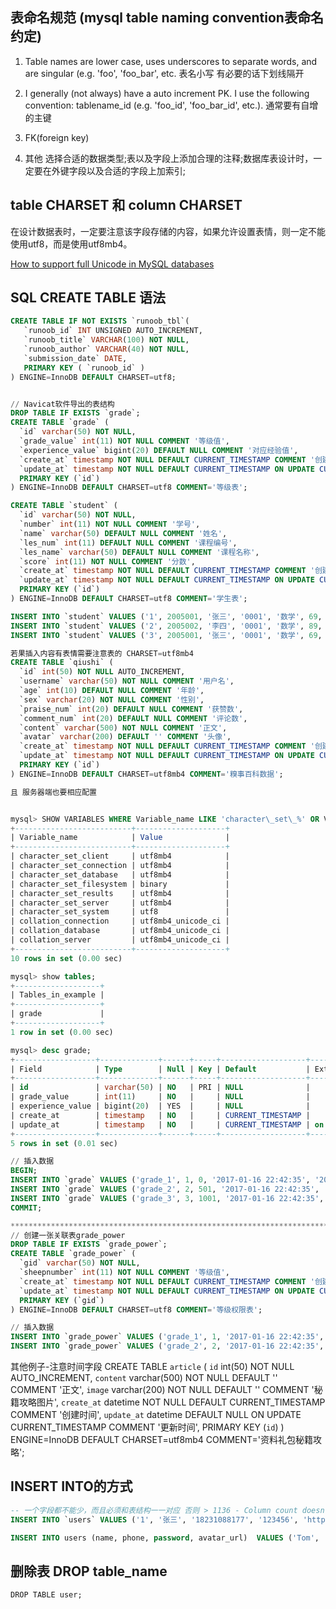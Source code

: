 ## 表命名规范 (mysql table naming convention表命名约定)
1. Table names are lower case, uses underscores to separate words, and are singular (e.g. 'foo', 'foo_bar', etc.
   表名小写 有必要的话下划线隔开

2. I generally (not always) have a auto increment PK. I use the following convention: tablename_id (e.g. 'foo_id', 'foo_bar_id', etc.).
   通常要有自增的主键

3. FK(foreign key)
4. 其他
   选择合适的数据类型;表以及字段上添加合理的注释;数据库表设计时，一定要在外键字段以及合适的字段上加索引;

## table CHARSET 和 column CHARSET
在设计数据表时，一定要注意该字段存储的内容，如果允许设置表情，则一定不能使用utf8，而是使用utf8mb4。

[How to support full Unicode in MySQL databases](https://mathiasbynens.be/notes/mysql-utf8mb4#character-sets)

## SQL CREATE TABLE 语法
```sql
CREATE TABLE IF NOT EXISTS `runoob_tbl`(
   `runoob_id` INT UNSIGNED AUTO_INCREMENT,
   `runoob_title` VARCHAR(100) NOT NULL,
   `runoob_author` VARCHAR(40) NOT NULL,
   `submission_date` DATE,
   PRIMARY KEY ( `runoob_id` )
) ENGINE=InnoDB DEFAULT CHARSET=utf8;


// Navicat软件导出的表结构
DROP TABLE IF EXISTS `grade`;
CREATE TABLE `grade` (
  `id` varchar(50) NOT NULL,
  `grade_value` int(11) NOT NULL COMMENT '等级值',
  `experience_value` bigint(20) DEFAULT NULL COMMENT '对应经验值',
  `create_at` timestamp NOT NULL DEFAULT CURRENT_TIMESTAMP COMMENT '创建时间',
  `update_at` timestamp NOT NULL DEFAULT CURRENT_TIMESTAMP ON UPDATE CURRENT_TIMESTAMP COMMENT '修改时间',
  PRIMARY KEY (`id`)
) ENGINE=InnoDB DEFAULT CHARSET=utf8 COMMENT='等级表';

CREATE TABLE `student` (
  `id` varchar(50) NOT NULL,
  `number` int(11) NOT NULL COMMENT '学号',
  `name` varchar(50) DEFAULT NULL COMMENT '姓名',
  `les_num` int(11) DEFAULT NULL COMMENT '课程编号',
  `les_name` varchar(50) DEFAULT NULL COMMENT '课程名称',
  `score` int(11) NOT NULL COMMENT '分数',
  `create_at` timestamp NOT NULL DEFAULT CURRENT_TIMESTAMP COMMENT '创建时间',
  `update_at` timestamp NOT NULL DEFAULT CURRENT_TIMESTAMP ON UPDATE CURRENT_TIMESTAMP COMMENT '修改时间',
  PRIMARY KEY (`id`)
) ENGINE=InnoDB DEFAULT CHARSET=utf8 COMMENT='学生表';

INSERT INTO `student` VALUES ('1', 2005001, '张三', '0001', '数学', 69, '2019-11-18 14:44:18', '2019-11-18 14:44:18');
INSERT INTO `student` VALUES ('2', 2005002, '李四', '0001', '数学', 89, '2019-11-18 14:45:15', '2019-11-18 14:45:15');
INSERT INTO `student` VALUES ('3', 2005001, '张三', '0001', '数学', 69, '2019-11-18 14:45:46', '2019-11-18 14:45:46');

若果插入内容有表情需要注意表的 CHARSET=utf8mb4
CREATE TABLE `qiushi` (
  `id` int(50) NOT NULL AUTO_INCREMENT,
  `username` varchar(50) NOT NULL COMMENT '用户名',
  `age` int(10) DEFAULT NULL COMMENT '年龄',
  `sex` varchar(20) NOT NULL COMMENT '性别',
  `praise_num` int(20) DEFAULT NULL COMMENT '获赞数',
  `comment_num` int(20) DEFAULT NULL COMMENT '评论数',
  `content` varchar(500) NOT NULL COMMENT '正文',
  `avatar` varchar(200) DEFAULT '' COMMENT '头像',
  `create_at` timestamp NOT NULL DEFAULT CURRENT_TIMESTAMP COMMENT '创建时间',
  `update_at` timestamp NOT NULL DEFAULT CURRENT_TIMESTAMP ON UPDATE CURRENT_TIMESTAMP COMMENT '修改时间',
  PRIMARY KEY (`id`)
) ENGINE=InnoDB DEFAULT CHARSET=utf8mb4 COMMENT='糗事百科数据';

且 服务器端也要相应配置


mysql> SHOW VARIABLES WHERE Variable_name LIKE 'character\_set\_%' OR Variable_name LIKE 'collation%';
+--------------------------+--------------------+
| Variable_name            | Value              |
+--------------------------+--------------------+
| character_set_client     | utf8mb4            |
| character_set_connection | utf8mb4            |
| character_set_database   | utf8mb4            |
| character_set_filesystem | binary             |
| character_set_results    | utf8mb4            |
| character_set_server     | utf8mb4            |
| character_set_system     | utf8               |
| collation_connection     | utf8mb4_unicode_ci |
| collation_database       | utf8mb4_unicode_ci |
| collation_server         | utf8mb4_unicode_ci |
+--------------------------+--------------------+
10 rows in set (0.00 sec)

mysql> show tables;
+-------------------+
| Tables_in_example |
+-------------------+
| grade             |
+-------------------+
1 row in set (0.00 sec)

mysql> desc grade;
+------------------+-------------+------+-----+-------------------+-----------------------------+
| Field            | Type        | Null | Key | Default           | Extra                       |
+------------------+-------------+------+-----+-------------------+-----------------------------+
| id               | varchar(50) | NO   | PRI | NULL              |                             |
| grade_value      | int(11)     | NO   |     | NULL              |                             |
| experience_value | bigint(20)  | YES  |     | NULL              |                             |
| create_at        | timestamp   | NO   |     | CURRENT_TIMESTAMP |                             |
| update_at        | timestamp   | NO   |     | CURRENT_TIMESTAMP | on update CURRENT_TIMESTAMP |
+------------------+-------------+------+-----+-------------------+-----------------------------+
5 rows in set (0.01 sec)

// 插入数据
BEGIN;
INSERT INTO `grade` VALUES ('grade_1', 1, 0, '2017-01-16 22:42:35', '2017-01-16 22:42:35');
INSERT INTO `grade` VALUES ('grade_2', 2, 501, '2017-01-16 22:42:35', '2017-01-16 22:42:35');
INSERT INTO `grade` VALUES ('grade_3', 3, 1001, '2017-01-16 22:42:35', '2017-01-16 22:42:35');
COMMIT;

****************************************************************************************
// 创建一张关联表grade_power
DROP TABLE IF EXISTS `grade_power`;
CREATE TABLE `grade_power` (
  `gid` varchar(50) NOT NULL,
  `sheepnumber` int(11) NOT NULL COMMENT '等级值',
  `create_at` timestamp NOT NULL DEFAULT CURRENT_TIMESTAMP COMMENT '创建时间',
  `update_at` timestamp NOT NULL DEFAULT CURRENT_TIMESTAMP ON UPDATE CURRENT_TIMESTAMP COMMENT '修改时间',
  PRIMARY KEY (`gid`)
) ENGINE=InnoDB DEFAULT CHARSET=utf8 COMMENT='等级权限表';

// 插入数据
INSERT INTO `grade_power` VALUES ('grade_1', 1, '2017-01-16 22:42:35', '2017-01-16 22:42:35');
INSERT INTO `grade_power` VALUES ('grade_2', 2, '2017-01-16 22:42:35', '2017-01-16 22:42:35');
```

其他例子-注意时间字段
CREATE TABLE `article` (
  `id` int(50) NOT NULL AUTO_INCREMENT,
  `content` varchar(500) NOT NULL DEFAULT '' COMMENT '正文',
  `image` varchar(200) NOT NULL DEFAULT '' COMMENT '秘籍攻略图片',
  `create_at` datetime NOT NULL DEFAULT CURRENT_TIMESTAMP COMMENT '创建时间',
  `update_at` datetime DEFAULT NULL ON UPDATE CURRENT_TIMESTAMP COMMENT '更新时间',
  PRIMARY KEY (`id`)
) ENGINE=InnoDB DEFAULT CHARSET=utf8mb4 COMMENT='资料礼包秘籍攻略';

## INSERT INTO的方式
```sql
-- 一个字段都不能少，而且必须和表结构一一对应 否则 > 1136 - Column count doesn't match value count at row 1
INSERT INTO `users` VALUES ('1', '张三', '18231088177', '123456', 'http://img0.imgtn.bdimg.com/it/u=2084118128,2518711034&fm=26&gp=0.jpg', '1', '2017-01-16 22:42:35', '2017-01-16 22:42:35');

INSERT INTO users (name, phone, password, avatar_url)  VALUES ('Tom', '18231088177', '123456', 'http://img0.imgtn.bdimg.com/it/u=2084118128,2518711034&fm=26&gp=0.jpg')
```

## 删除表 DROP table_name

```
DROP TABLE user;
```
